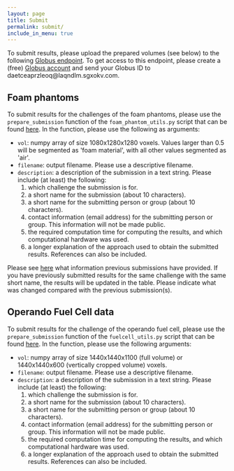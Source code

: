 ```yaml
---
layout: page
title: Submit
permalink: submit/
include_in_menu: true
---
```


To submit results, please upload the prepared volumes (see below) to the following [Globus endpoint](https://app.globus.org/file-manager?origin_id=e133a81a-6d04-11e5-ba46-22000b92c6ec&origin_path=%2Fupload%2FCAMERA%2F). To get access to this endpoint, please create a (free) [Globus account](https://www.globus.org/) and send your Globus ID to 
&#x64;<span class="sp">a</span>&#x65;<span class="sp">t</span>&#x63;<span class="sp">e</span>&#x61;<span class="sp">p</span>&#x72;<span class="sp">z</span>&#x6c;<span class="sp">e</span>&#x6f;<span class="sp">q</span>&#x40;<span class="sp">l</span>&#x61;<span class="sp">q</span>&#x6e;<span class="sp">d</span>&#x6c;<span class="sp">m</span>&#x2e;<span class="sp">s</span>&#x67;<span class="sp">x</span>&#x6f;<span class="sp">k</span>&#x76;<span class="sp">.com</span>.

## Foam phantoms

To submit results for the challenges of the foam phantoms, please use the `prepare_submission` function of the `foam_phantom_utils.py` script that can be found [here](https://github.com/tomochallenge/tomochallenge_utils). In the function, please use the following as arguments:

* `vol`: numpy array of size 1080x1280x1280 voxels. Values larger than 0.5 will be segmented as 'foam material', with all other values segmented as 'air'.
* `filename`: output filename. Please use a descriptive filename.
* `description`: a description of the submission in a text string. Please include (at least) the following:
    1. which challenge the submission is for.
    2. a short name for the submission (about 10 characters).
    3. a short name for the submitting person or group (about 10 characters).
    4. contact information (email address) for the submitting person or group. This information will not be made public.
    5. the required computation time for computing the results, and which computational hardware was used.
    6. a longer explanation of the approach used to obtain the submitted results. References can also be included.

Please see [here](https://tomochallenge.github.io/results/) what information previous submissions have provided. If you have previously submitted results for the same challenge with the same short name, the results will be updated in the table. Please indicate what was changed compared with the previous submission(s).

## Operando Fuel Cell data

To submit results for the challenge of the operando fuel cell, please use the `prepare_submission` function of the `fuelcell_utils.py` script that can be found [here](https://github.com/tomochallenge/tomochallenge_utils). In the function, please use the following arguments:

* `vol`: numpy array of size 1440x1440x1100 (full volume) or 1440x1440x600 (vertically cropped volume) voxels.  
* `filename`: output filename. Please use a descriptive filename.  
* `description`: a description of the submission in a text string. Please include (at least) the following:  
    1. which challenge the submission is for.
    2. a short name for the submission (about 10 characters).
    3. a short name for the submitting person or group (about 10 characters).
    4. contact information (email address) for the submitting person or group. This information will not be made public.
    5. the required computation time for computing the results, and which computational hardware was used.
    6. a longer explanation of the approach used to obtain the submitted results. References can also be included.

